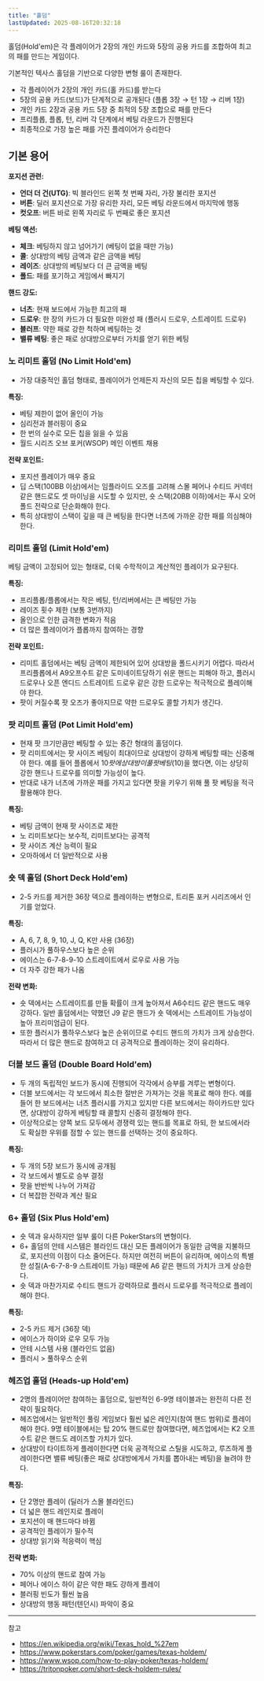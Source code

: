 ```yaml
---
title: "홀덤"
lastUpdated: 2025-08-16T20:32:18
---
```

홀덤(Hold'em)은 각 플레이어가 2장의 개인 카드와 5장의 공용 카드를 조합하여 최고의 패를 만드는 게임이다.

기본적인 텍사스 홀덤을 기반으로 다양한 변형 룰이 존재한다.

- 각 플레이어가 2장의 개인 카드(홀 카드)를 받는다
- 5장의 공용 카드(보드)가 단계적으로 공개된다 (플롭 3장 → 턴 1장 → 리버 1장)
- 개인 카드 2장과 공용 카드 5장 중 최적의 5장 조합으로 패를 만든다
- 프리플롭, 플롭, 턴, 리버 각 단계에서 베팅 라운드가 진행된다
- 최종적으로 가장 높은 패를 가진 플레이어가 승리한다

## 기본 용어

**포지션 관련:**

- **언더 더 건(UTG)**: 빅 블라인드 왼쪽 첫 번째 자리, 가장 불리한 포지션
- **버튼**: 딜러 포지션으로 가장 유리한 자리, 모든 베팅 라운드에서 마지막에 행동
- **컷오프**: 버튼 바로 왼쪽 자리로 두 번째로 좋은 포지션

**베팅 액션:**

- **체크**: 베팅하지 않고 넘어가기 (베팅이 없을 때만 가능)
- **콜**: 상대방의 베팅 금액과 같은 금액을 베팅
- **레이즈**: 상대방의 베팅보다 더 큰 금액을 베팅
- **폴드**: 패를 포기하고 게임에서 빠지기

**핸드 강도:**

- **너츠**: 현재 보드에서 가능한 최고의 패
- **드로우**: 한 장의 카드가 더 필요한 미완성 패 (플러시 드로우, 스트레이트 드로우)
- **블러프**: 약한 패로 강한 척하며 베팅하는 것
- **밸류 베팅**: 좋은 패로 상대방으로부터 가치를 얻기 위한 베팅

### 노 리미트 홀덤 (No Limit Hold'em)

- 가장 대중적인 홀덤 형태로, 플레이어가 언제든지 자신의 모든 칩을 베팅할 수 있다.

**특징:**

- 베팅 제한이 없어 올인이 가능
- 심리전과 블러핑이 중요
- 한 번의 실수로 모든 칩을 잃을 수 있음
- 월드 시리즈 오브 포커(WSOP) 메인 이벤트 채용

**전략 포인트:**

- 포지션 플레이가 매우 중요
- 딥 스택(100BB 이상)에서는 임플라이드 오즈를 고려해 스몰 페어나 수티드 커넥터 같은 핸드로도 셋 마이닝을 시도할 수 있지만, 숏 스택(20BB 이하)에서는 푸시 오어 폴드 전략으로 단순화해야 한다.
- 특히 상대방이 스택이 깊을 때 큰 베팅을 한다면 너츠에 가까운 강한 패를 의심해야 한다.

### 리미트 홀덤 (Limit Hold'em)

베팅 금액이 고정되어 있는 형태로, 더욱 수학적이고 계산적인 플레이가 요구된다.

**특징:**

- 프리플롭/플롭에서는 작은 베팅, 턴/리버에서는 큰 베팅만 가능
- 레이즈 횟수 제한 (보통 3번까지)
- 올인으로 인한 급격한 변화가 적음
- 더 많은 플레이어가 플롭까지 참여하는 경향

**전략 포인트:**

- 리미트 홀덤에서는 베팅 금액이 제한되어 있어 상대방을 폴드시키기 어렵다. 따라서 프리플롭에서 A9오프수트 같은 도미네이트당하기 쉬운 핸드는 피해야 하고, 플러시 드로우나 오픈 엔디드 스트레이트 드로우 같은 강한 드로우는 적극적으로 플레이해야 한다.
- 팟이 커질수록 팟 오즈가 좋아지므로 약한 드로우도 콜할 가치가 생긴다.

### 팟 리미트 홀덤 (Pot Limit Hold'em)

- 현재 팟 크기만큼만 베팅할 수 있는 중간 형태의 홀덤이다.
- 팟 리미트에서는 팟 사이즈 베팅이 최대이므로 상대방이 강하게 베팅할 때는 신중해야 한다. 예를 들어 플롭에서 $10 팟에 상대방이 풀 팟 베팅($10)을 했다면, 이는 상당히 강한 핸드나 드로우를 의미할 가능성이 높다.
- 반대로 내가 너츠에 가까운 패를 가지고 있다면 팟을 키우기 위해 풀 팟 베팅을 적극 활용해야 한다.

**특징:**

- 베팅 금액이 현재 팟 사이즈로 제한
- 노 리미트보다는 보수적, 리미트보다는 공격적
- 팟 사이즈 계산 능력이 필요
- 오마하에서 더 일반적으로 사용

### 숏 덱 홀덤 (Short Deck Hold'em)

- 2-5 카드를 제거한 36장 덱으로 플레이하는 변형으로, 트리톤 포커 시리즈에서 인기를 얻었다.

**특징:**

- A, 6, 7, 8, 9, 10, J, Q, K만 사용 (36장)
- 플러시가 풀하우스보다 높은 순위
- 에이스는 6-7-8-9-10 스트레이트에서 로우로 사용 가능
- 더 자주 강한 패가 나옴

**전략 변화:**

- 숏 덱에서는 스트레이트를 만들 확률이 크게 높아져서 A6수티드 같은 핸드도 매우 강하다. 일반 홀덤에서는 약했던 J9 같은 핸드가 숏 덱에서는 스트레이트 가능성이 높아 프리미엄급이 된다.
- 또한 플러시가 풀하우스보다 높은 순위이므로 수티드 핸드의 가치가 크게 상승한다. 따라서 더 많은 핸드로 참여하고 더 공격적으로 플레이하는 것이 유리하다.

### 더블 보드 홀덤 (Double Board Hold'em)

- 두 개의 독립적인 보드가 동시에 진행되어 각각에서 승부를 겨루는 변형이다.
- 더블 보드에서는 각 보드에서 최소한 절반은 가져가는 것을 목표로 해야 한다. 예를 들어 한 보드에서는 너츠 플러시를 가지고 있지만 다른 보드에서는 하이카드만 있다면, 상대방이 강하게 베팅할 때 콜할지 신중히 결정해야 한다.
- 이상적으로는 양쪽 보드 모두에서 경쟁력 있는 핸드를 목표로 하되, 한 보드에서라도 확실한 우위를 점할 수 있는 핸드를 선택하는 것이 중요하다.

**특징:**

- 두 개의 5장 보드가 동시에 공개됨
- 각 보드에서 별도로 승부 결정
- 팟을 반반씩 나누어 가져감
- 더 복잡한 전략과 계산 필요

### 6+ 홀덤 (Six Plus Hold'em)

- 숏 덱과 유사하지만 일부 룰이 다른 PokerStars의 변형이다.
- 6+ 홀덤의 안테 시스템은 블라인드 대신 모든 플레이어가 동일한 금액을 지불하므로, 포지션의 이점이 다소 줄어든다. 하지만 여전히 버튼이 유리하며, 에이스의 특별한 성질(A-6-7-8-9 스트레이트 가능) 때문에 A6 같은 핸드의 가치가 크게 상승한다.
- 숏 덱과 마찬가지로 수티드 핸드가 강력하므로 플러시 드로우를 적극적으로 플레이해야 한다.

**특징:**

- 2-5 카드 제거 (36장 덱)
- 에이스가 하이와 로우 모두 가능
- 안테 시스템 사용 (블라인드 없음)
- 플러시 > 풀하우스 순위

### 헤즈업 홀덤 (Heads-up Hold'em)

- 2명의 플레이어만 참여하는 홀덤으로, 일반적인 6-9명 테이블과는 완전히 다른 전략이 필요하다.
- 헤즈업에서는 일반적인 풀링 게임보다 훨씬 넓은 레인지(참여 핸드 범위)로 플레이해야 한다. 9명 테이블에서는 탑 20% 핸드로만 참여했다면, 헤즈업에서는 K2 오프수트 같은 핸드도 레이즈할 가치가 있다.
- 상대방이 타이트하게 플레이한다면 더욱 공격적으로 스틸을 시도하고, 루즈하게 플레이한다면 밸류 베팅(좋은 패로 상대방에게서 가치를 뽑아내는 베팅)을 늘려야 한다.

**특징:**

- 단 2명만 플레이 (딜러가 스몰 블라인드)
- 더 넓은 핸드 레인지로 플레이
- 포지션이 매 핸드마다 바뀜
- 공격적인 플레이가 필수적
- 상대방 읽기와 적응력이 핵심

**전략 변화:**

- 70% 이상의 핸드로 참여 가능
- 페어나 에이스 하이 같은 약한 패도 강하게 플레이
- 블러핑 빈도가 훨씬 높음
- 상대방의 행동 패턴(텐던시) 파악이 중요

---
참고

- <https://en.wikipedia.org/wiki/Texas_hold_%27em>
- <https://www.pokerstars.com/poker/games/texas-holdem/>
- <https://www.wsop.com/how-to-play-poker/texas-holdem/>
- <https://tritonpoker.com/short-deck-holdem-rules/>
